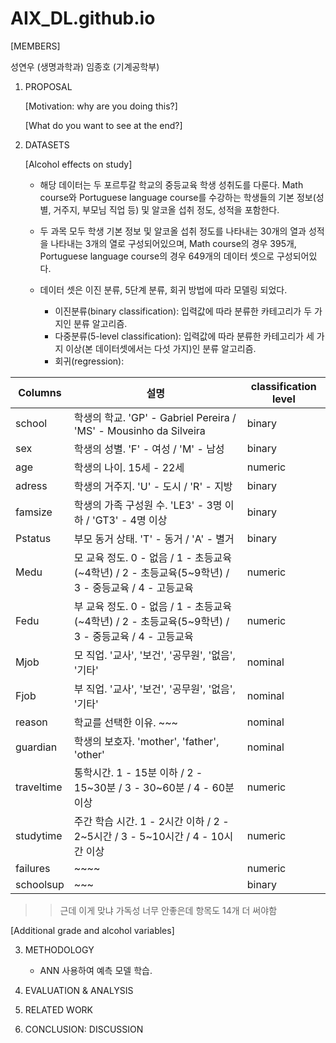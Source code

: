 # AIX_DL.github.io


[MEMBERS]

성연우 (생명과학과)
임종호 (기계공학부) 

1. PROPOSAL

   [Motivation: why are you doing this?]

   [What do you want to see at the end?]

2. DATASETS

   [Alcohol effects on study]
   - 해당 데이터는 두 포르투갈 학교의 중등교육 학생 성취도를 다룬다. Math course와 Portuguese language course를 수강하는 학생들의 기본 정보(성별, 거주지, 부모님 직업 등) 및 알코올 섭취 정도, 성적을 포함한다.
   - 두 과목 모두 학생 기본 정보 및 알코올 섭취 정도를 나타내는 30개의 열과 성적을 나타내는 3개의 열로 구성되어있으며, Math course의 경우 395개, Portuguese language course의 경우 649개의 데이터 셋으로 구성되어있다.
   - 데이터 셋은 이진 분류, 5단계 분류, 회귀 방법에 따라 모델링 되었다.

      - 이진분류(binary classification): 입력값에 따라 분류한 카테고리가 두 가지인 분류 알고리즘. 
      - 다중분류(5-level classification): 입력값에 따라 분류한 카테고리가 세 가지 이상(본 데이터셋에서는 다섯 가지)인 분류 알고리즘.
      - 회귀(regression):

  |Columns|설명|classification level|
  |---|---|----|
  |school|학생의 학교. 'GP' - Gabriel Pereira / 'MS' - Mousinho da Silveira|binary|
  |sex|학생의 성별. 'F' - 여성 / 'M' - 남성|binary|
  |age|학생의 나이. 15세 - 22세|numeric|
  |adress|학생의 거주지. 'U' - 도시 / 'R' - 지방|binary|
  |famsize|학생의 가족 구성원 수. 'LE3' - 3명 이하 / 'GT3' - 4명 이상|binary|
  |Pstatus|부모 동거 상태. 'T' - 동거 / 'A' - 별거|binary|
  |Medu|모 교육 정도. 0 - 없음 / 1 - 초등교육(~4학년) / 2 - 초등교육(5~9학년) / 3 - 중등교육 / 4 - 고등교육|numeric|
  |Fedu|부 교육 정도. 0 - 없음 / 1 - 초등교육(~4학년) / 2 - 초등교육(5~9학년) / 3 - 중등교육 / 4 - 고등교육|numeric|
  |Mjob|모 직업. '교사', '보건', '공무원', '없음', '기타'|nominal|
  |Fjob|부 직업. '교사', '보건', '공무원', '없음', '기타'|nominal|
  |reason|학교를 선택한 이유. ~~~|nominal|
  |guardian|학생의 보호자. 'mother', 'father', 'other'|nominal|
  |traveltime|통학시간. 1 - 15분 이하 / 2 - 15~30분 / 3 - 30~60분 / 4 - 60분 이상|numeric|
  |studytime|주간 학습 시간. 1 - 2시간 이하 / 2 - 2~5시간 / 3 - 5~10시간 / 4 - 10시간 이상|numeric|
  |failures|~~~~|numeric|
  |schoolsup|~~~|binary|

>> 근데 이게 맞냐 가독성 너무 안좋은데 항목도 14개 더 써야함
  

  [Additional grade and alcohol variables]

3. METHODOLOGY
   - ANN 사용하여 예측 모델 학습. 



4. EVALUATION & ANALYSIS
5. RELATED WORK
6. CONCLUSION: DISCUSSION
